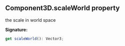 
## Component3D.scaleWorld property

the scale in world space

**Signature:**

```typescript
get scaleWorld(): Vector3;
```
